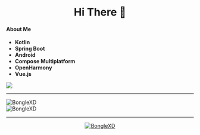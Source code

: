 
<h1 align="center">Hi There 👋</h1>

<div align="left">

  #### About Me
  * **Kotlin**
  * **Spring Boot**
  * **Android**
  * **Compose Multiplatform**
  * **OpenHarmony**
  * **Vue.js**

  <img src="https://lanyard.cnrad.dev/api/710659317782806551"/>
</div>

----

<div align="left">
  <img src="https://github-readme-stats.vercel.app/api?username=BongleXD&show_icons=true&locale=en" alt="BongleXD" />
</div>

<div align="left">
  <img src="https://github-readme-stats.vercel.app/api/top-langs?username=BongleXD&show_icons=true&locale=en&layout=compact" alt="BongleXD" />
</div>

----

<div align="center">
  <a href="https://github.com/ryo-ma/github-profile-trophy">
    <img src="https://github-profile-trophy.vercel.app/?username=BongleXD&row=1&column=7" alt="BongleXD" />
  </a>
</div>
